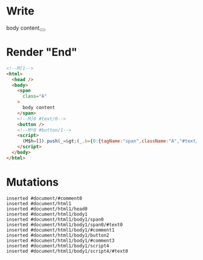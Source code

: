 # Write
  <!M[1><span class=A>body content</span><!M]0 #text/0><button></button><!M*0 #button/1><script>(M$h=[]).push(_=>(_.b={0:{tagName:"span",className:"A","#text/0!":_.a={"#scope":1},"#text/0(":"span","#scope":0},1:_.a}),[0,"packages/translator-tags/src/__tests__/fixtures/dynamic-native-dynamic-tag/template.marko_0_tagName",])</script>


# Render "End"
```html
<!--M[1-->
<html>
  <head />
  <body>
    <span
      class="A"
    >
      body content
    </span>
    <!--M]0 #text/0-->
    <button />
    <!--M*0 #button/1-->
    <script>
      (M$h=[]).push(_=&gt;(_.b={0:{tagName:"span",className:"A","#text/0!":_.a={"#scope":1},"#text/0(":"span","#scope":0},1:_.a}),[0,"packages/translator-tags/src/__tests__/fixtures/dynamic-native-dynamic-tag/template.marko_0_tagName",])
    </script>
  </body>
</html>
```

# Mutations
```
inserted #document/#comment0
inserted #document/html1
inserted #document/html1/head0
inserted #document/html1/body1
inserted #document/html1/body1/span0
inserted #document/html1/body1/span0/#text0
inserted #document/html1/body1/#comment1
inserted #document/html1/body1/button2
inserted #document/html1/body1/#comment3
inserted #document/html1/body1/script4
inserted #document/html1/body1/script4/#text0
```